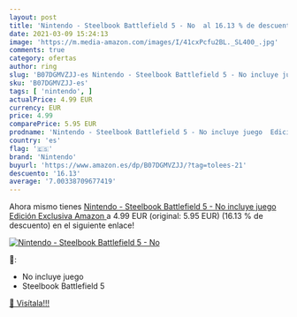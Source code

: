 ```yaml
---
layout: post
title: 'Nintendo - Steelbook Battlefield 5 - No  al 16.13 % de descuento'
date: 2021-03-09 15:24:13
image: 'https://m.media-amazon.com/images/I/41cxPcfu2BL._SL400_.jpg'
comments: true
category: ofertas
author: ring
slug: 'B07DGMVZJJ-es Nintendo - Steelbook Battlefield 5 - No incluye juego...'
sku: 'B07DGMVZJJ-es'
tags: [ 'nintendo', ]
actualPrice: 4.99 EUR
currency: EUR
price: 4.99
comparePrice: 5.95 EUR
prodname: 'Nintendo - Steelbook Battlefield 5 - No incluye juego  Edición Exclusiva Amazon '
country: 'es'
flag: '🇪🇸'
brand: 'Nintendo'
buyurl: 'https://www.amazon.es/dp/B07DGMVZJJ/?tag=tolees-21'
descuento: '16.13'
average: '7.00338709677419'
---
```


Ahora mismo tienes [Nintendo - Steelbook Battlefield 5 - No incluye juego  Edición Exclusiva Amazon ](https://www.amazon.es/dp/B07DGMVZJJ/?tag=tolees-21) a 4.99 EUR (original: 5.95 EUR) (16.13 %  de descuento) en el siguiente enlace!

[![Nintendo - Steelbook Battlefield 5 - No ](https://m.media-amazon.com/images/I/41cxPcfu2BL._SL400_.jpg)](https://www.amazon.es/dp/B07DGMVZJJ/?tag=tolees-21)

🔎:

- No incluye juego
- Steelbook Battlefield 5

[🛒 Visítala!!!](https://www.amazon.es/dp/B07DGMVZJJ/?tag=tolees-21)
